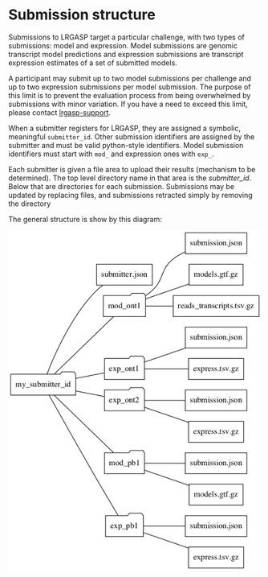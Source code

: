 # Submission structure

Submissions to LRGASP target a particular challenge, with two types of
submissions: model and expression. Model submissions are genomic transcript
model predictions and expression submissions are transcript expression
estimates of a set of submitted models.

A participant may submit up to two model submissions per challenge and up to two expression submissions per model submission.  The purpose of this limit is to prevent the evaluation process from being overwhelmed by submissions with minor variation. If you have a need to exceed this limit, please contact [lrgasp-support](mailto:lrgasp-support-group@ucsc.edu).

When a submitter registers for LRGASP, they are assigned a symbolic,
meaningful ``submitter_id``.  Other submission identifiers are assigned by the submitter and must be valid python-style identifiers.  Model submission identifiers must start with ``mod_`` and expression ones with ``exp_``.

Each submitter is given a file area to upload their results (mechanism to be determined).  The top level directory name in that area is the *submitter_id*. Below that are directories for each submission.  Submissions may be updated by replacing files, and submissions retracted simply by removing the directory

The general structure is show by this diagram:


![Sumission file hierarchy diagram](submit_tree.png)










